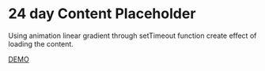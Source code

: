 # 24 day Content Placeholder

Using animation linear gradient through setTimeout function create effect of loading the content.

[DEMO](https://voloshin-sergei.github.io/50_days/24_day%20Content%20placeholder/)
